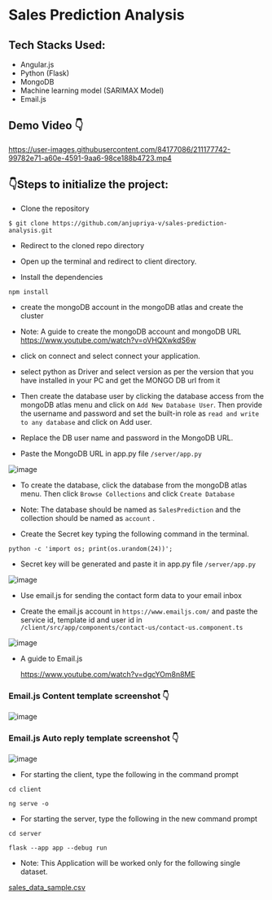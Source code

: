 # Sales Prediction Analysis

## Tech Stacks Used:

- Angular.js
- Python (Flask)
- MongoDB
- Machine learning model (SARIMAX Model)
- Email.js 

## Demo Video 👇

https://user-images.githubusercontent.com/84177086/211177742-99782e71-a60e-4591-9aa6-98ce188b4723.mp4


## :point_down:Steps to initialize the project:

- Clone the repository

```
$ git clone https://github.com/anjupriya-v/sales-prediction-analysis.git
```

- Redirect to the cloned repo directory

- Open up the terminal and redirect to client directory.

- Install the dependencies

```
npm install
```

- create the mongoDB account in the mongoDB atlas and create the cluster

- Note: A guide to create the mongoDB account and mongoDB URL
  https://www.youtube.com/watch?v=oVHQXwkdS6w


- click on connect and select connect your application.

- select python as Driver and select version as per the version that you have installed in your PC and get the MONGO DB url from it

- Then create the database user by clicking the database access from the mongoDB atlas menu and click on `Add New Database User`. Then provide the username and password and set the built-in role as `read and write to any database` and click on Add user.

- Replace the DB user name and password in the MongoDB URL.

- Paste the MongoDB URL in app.py file `/server/app.py`

![image](https://user-images.githubusercontent.com/84177086/211177985-2f65f5ac-bf7a-436a-9470-e381841e6fdc.png)

- To create the database, click the database from the mongoDB atlas menu. Then click `Browse Collections` and click `Create Database`

- Note: The database should be named as `SalesPrediction` and  the collection should be named as `account` .

- Create the Secret key typing the following command in the terminal.

```
python -c 'import os; print(os.urandom(24))';
```

- Secret key will be generated and paste it in app.py file `/server/app.py`

![image](https://user-images.githubusercontent.com/84177086/211178109-65428e1a-c945-4033-b28f-87ea1ffe7f58.png)

- Use email.js for sending the contact form data to your email inbox

- Create the email.js account in `https://www.emailjs.com/` and paste the service id, template id and user id in `/client/src/app/components/contact-us/contact-us.component.ts`

![image](https://user-images.githubusercontent.com/84177086/211178227-ee5ff76c-3bd4-4408-af31-bb505fd8a228.png)

- A guide to Email.js

  https://www.youtube.com/watch?v=dgcYOm8n8ME

### Email.js Content template screenshot 👇

![image](https://user-images.githubusercontent.com/84177086/211178340-f9ddba76-db86-4405-bfef-d2a66d6043d3.png)

### Email.js Auto reply template screenshot 👇

![image](https://user-images.githubusercontent.com/84177086/211178388-403e071b-5ca8-4261-9aec-944d9193afac.png)


- For starting the client, type the following in the command prompt

```
cd client 
```
```
ng serve -o
```

- For starting the server, type the following in the new command prompt

```
cd server
```
```
flask --app app --debug run
```

- Note: This Application will be worked only for the following single dataset.

[sales_data_sample.csv](https://github.com/anjupriya-v/sales-prediction-analysis/files/10367624/sales_data_sample.csv)


